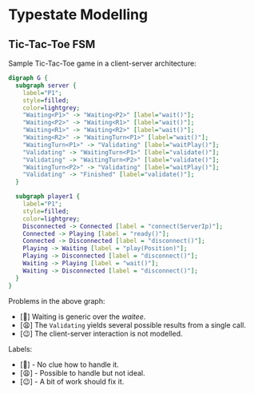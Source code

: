 # Typestate Modelling

## Tic-Tac-Toe FSM

Sample Tic-Tac-Toe game in a client-server architecture:

```dot
digraph G {
  subgraph server {
    label="P1";
    style=filled;
    color=lightgrey;
    "Waiting<P1>" -> "Waiting<P2>" [label="wait()"];
    "Waiting<P2>" -> "Waiting<R1>" [label="wait()"];
    "Waiting<R1>" -> "Waiting<R2>" [label="wait()"];
    "Waiting<R2>" -> "WaitingTurn<P1>" [label="wait()"];
    "WaitingTurn<P1>" -> "Validating" [label="waitPlay()"];
    "Validating" -> "WaitingTurn<P1>" [label="validate()"];
    "Validating" -> "WaitingTurn<P2>" [label="validate()"];
    "WaitingTurn<P2>" -> "Validating" [label="waitPlay()"];
    "Validating" -> "Finished" [label="validate()"];
  }

  subgraph player1 {
    label="P1";
    style=filled;
    color=lightgrey;
    Disconnected -> Connected [label = "connect(ServerIp)"];
    Connected -> Playing [label = "ready()"];
    Connected -> Disconnected [label = "disconnect()"];
    Playing -> Waiting [label = "play(Position)"];
    Playing -> Disconnected [label = "disconnect()"];
    Waiting -> Playing [label = "wait()"];
    Waiting -> Disconnected [label = "disconnect()"];
  }
}
```

Problems in the above graph:

- [🤔] Waiting is generic over the *waitee*.
- [😩] The `Validating` yields several possible results from a single call.
- [😉] The client-server interaction is not modelled.

Labels:

- [🤔] - No clue how to handle it.
- [😩] - Possible to handle but not ideal.
- [😉] - A bit of work should fix it.